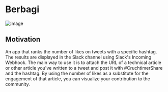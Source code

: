 # Berbagi
![image](https://user-images.githubusercontent.com/46660741/94802444-ab0bab80-0422-11eb-8c7a-98911ac97994.png)

## Motivation
An app that ranks the number of likes on tweets with a specific hashtag. The results are displayed in the Slack channel using Slack's Incoming Webhook.
The main way to use it is to attach the URL of a technical article or other article you've written to a tweet and post it with #CruchtimerShare and the hashtag. By using the number of likes as a substitute for the engagement of that article, you can visualize your contribution to the community.